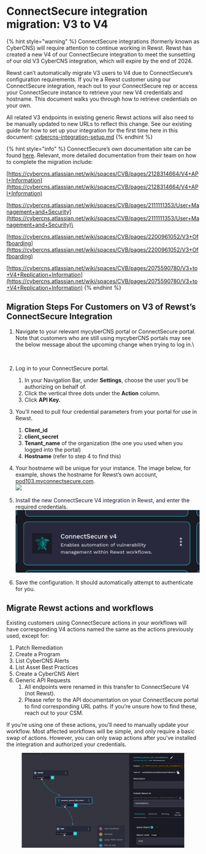 # ConnectSecure integration migration: V3 to V4

{% hint style="warning" %}
ConnectSecure integrations (formerly known as CyberCNS) will require attention to continue working in Rewst. Rewst has created a new V4 of our ConnectSecure integration to meet the sunsetting of our old V3 CyberCNS integration, which will expire by the end of 2024.

Rewst can’t automatically migrate V3 users to V4 due to ConnectSecure’s configuration requirements. If you’re a Rewst customer using our ConnectSecure integration, reach out to your ConnectSecure rep or access your ConnectSecure instance to retrieve your new V4 credentials and hostname. This document walks you through how to retrieve credentials on your own.

All related V3 endpoints in existing generic Rewst actions will also need to be manually updated to new URLs to reflect this change. See our existing guide for how to set up your integration for the first time here in this document: [cybercns-integration-setup.md](cybercns-integration-setup.md "mention")
{% endhint %}

{% hint style="info" %}
ConnectSecure’s own documentation site can be found [here](https://cybercns.atlassian.net/wiki/spaces/CVB/pages/2054029532/Documentation+Home). Relevant, more detailed documentation from their team on how to complete the migration include:

[https://cybercns.atlassian.net/wiki/spaces/CVB/pages/2128314664/V4+API+Information](https://cybercns.atlassian.net/wiki/spaces/CVB/pages/2128314664/V4+API+Information)

[https://cybercns.atlassian.net/wiki/spaces/CVB/pages/2111111353/User+Management+and+Security](https://cybercns.atlassian.net/wiki/spaces/CVB/pages/2111111353/User+Management+and+Security)\


[https://cybercns.atlassian.net/wiki/spaces/CVB/pages/2200961052/V3+Offboarding](https://cybercns.atlassian.net/wiki/spaces/CVB/pages/2200961052/V3+Offboarding)

[https://cybercns.atlassian.net/wiki/spaces/CVB/pages/2075590780/V3+to+V4+Replication+Information](https://cybercns.atlassian.net/wiki/spaces/CVB/pages/2075590780/V3+to+V4+Replication+Information)
{% endhint %}

## Migration Steps For Customers on V3 of Rewst’s ConnectSecure Integration

1.  Navigate to your relevant mycyberCNS portal or ConnectSecure portal. Note that customers who are still using mycyberCNS portals may see the below message about the upcoming change when trying to log in.\


    <figure><img src="../../../../../.gitbook/assets/Screenshot 2024-12-02 at 3.05.38 PM.png" alt=""><figcaption></figcaption></figure>
2. Log in to your ConnectSecure portal.
   1. In your Navigation Bar, under **Settings**, choose the user you’ll be authorizing on behalf of.
   2. Click the vertical three dots under the **Action** column.
   3. Click **API Key.**
3. You’ll need to pull four credential parameters from your portal for use in Rewst.
   1. **Client\_id**&#x20;
   2. **client\_secret**&#x20;
   3. **Tenant\_name** of the organization (the one you used when you logged into the portal)
   4. **Hostname** (refer to step 4 to find this)
4. Your hostname will be unique for your instance. The image below, for example, shows the hostname for Rewst’s own account, [pod103.myconnectsecure.com](http://pod103.myconnectsecure.com/).\
   ![](<../../../../../.gitbook/assets/Screenshot 2024-12-02 at 2.59.44 PM.png>)
5. Install the new ConnectSecure V4 integration in Rewst, and enter the required credentials.\
   ![](<../../../../../.gitbook/assets/image (3) (1) (1) (1).png>)
6. Save the configuration. It should automatically attempt to authenticate for you.

## Migrate Rewst actions and workflows

Existing customers using ConnectSecure actions in your workflows will have corresponding V4 actions named the same as the actions previously used, except for:

1. Patch Remediation
2. Create a Program
3. List CyberCNS Alerts
4. List Asset Best Practices
5. Create a CyberCNS Alert
6. Generic API Requests
   1. All endpoints were renamed in this transfer to ConnectSecure V4 (not Rewst).
   2. Please refer to the API documentation on your ConnectSecure portal to find corresponding URL paths. If you’re unsure how to find these, reach out to your CSM.

If you’re using one of these actions, you’ll need to manually update your workflow. Most affected workflows will be simple, and only require a basic swap of actions. However, you can only swap actions after you’ve installed the integration and authorized your credentials.

<figure><img src="../../../../../.gitbook/assets/image (2) (2).png" alt=""><figcaption></figcaption></figure>

